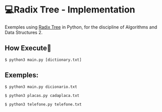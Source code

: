 # :computer:Radix Tree - Implementation

Exemples using [Radix Tree](https://en.wikipedia.org/wiki/Radix_tree) in Python, for the discipline of Algorithms and Data Structures 2.

## How Execute🚀

	$ python3 main.py [dictionary.txt]

## Exemples:

	$ python3 main.py dicionario.txt

	$ python3 placas.py cadaplaca.txt

	$ python3 telefone.py telefone.txt
